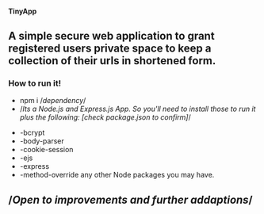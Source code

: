 #### TinyApp
## A simple secure web application to grant registered users private space to keep a collection of their urls in shortened form.

### How to run it!
* npm i /*dependency*/
* /*Its a Node.js and Express.js App. So you'll need to install those to run it plus the following: [check package.json to confirm]*/
- -bcrypt
- -body-parser
- -cookie-session
- -ejs
- -express
- -method-override any other Node packages you may have.

## /*Open to improvements and further addaptions*/

```img

```